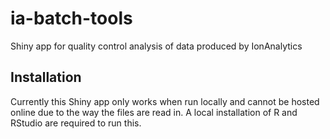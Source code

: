 # ia-batch-tools

Shiny app for quality control analysis of data produced by IonAnalytics

## Installation

Currently this Shiny app only works when run locally and cannot be hosted online due to the way the files are read in. A local installation of R and RStudio are required to run this.
